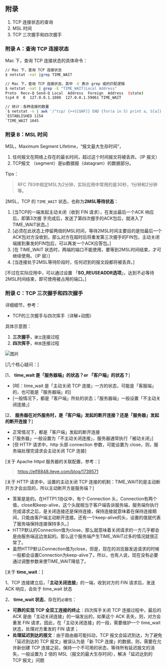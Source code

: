 ## 附录

1. TCP 连接状态的查询
2. MSL 时间
3. TCP 三次握手和四次握手

### 附录 A：查询 TCP 连接状态

Mac 下，查询 TCP 连接状态的具体命令：

```sh
// Mac 下，查询 TCP 连接状态
$ netstat -nat |grep TIME_WAIT

// Mac 下，查询 TCP 连接状态，其中 -E 表示 grep 或的匹配逻辑
$ netstat -nat | grep -E "TIME_WAIT|Local Address"
Proto  Recv-Q Send-Q Local  Address  Foreign  Address  (state)
tcp4 0  0  127.0.0.1.1080  127.0.0.1.59061 TIME_WAIT

// 统计：各种连接的数量
`$ netstat -n | awk '/^tcp/ {++S[$NF]} END {for(a in S) print a, S[a]}'
`ESTABLISHED 1154
`TIME_WAIT 1645
```

### 附录 B：MSL 时间

MSL，Maximum Segment Lifetime，“报文最大生存时间”，

1. 任何报文在网络上存在的最长时间，超过这个时间报文将被丢弃。（IP 报文）
2. TCP报文 （segment）是ip数据报（datagram）的数据部分。

Tips：

> RFC 793中规定MSL为2分钟，实际应用中常用的是30秒，1分钟和2分钟等。

2MSL，TCP 的 `TIME_WAIT` 状态，也称为**2MSL等待状态**：

1. [当TCP的一端发起主动关闭（收到 FIN 请求），在发出最后一个ACK 响应后，即第3次握 手完成后，发送了第四次握手的ACK包后，就进入了TIME_WAIT状态。]
2. [必须在此状态上停留两倍的MSL时间，等待2MSL时间主要目的是怕最后一个 ACK包对方没收到，那么对方在超时后将重发第三次握手的FIN包，主动关闭端接到重发的FIN包后，可以再发一个ACK应答包。]
3. [在 TIME_WAIT 状态时，两端的端口不能使用，要等到2MSL时间结束，才可继续使用。（IP 层）]
4. [当连接处于2MSL等待阶段时，任何迟到的报文段都将被丢弃。]

[不过在实际应用中，可以通过设置 「**SO_REUSEADDR选项**」，达到不必等待2MSL时间结束，即可使用被占用的端口。]

### 附录 C：TCP 三次握手和四次握手

详细细节，参考：

- TCP的三次握手与四次挥手（详解+动图）

具体示意图：

1. **三次握手**，`建立`连接过程
2. **四次挥手**，`释放`连接过程

![图片](https://mmbiz.qpic.cn/mmbiz_png/TNUwKhV0JpROmJ9rmCxguKX6rM6tSp67v1l80fl15rONnQg3zU7UCr5Lic7ic07A2QW7rE08cVj951LUTgMXTTkw/640?wx_fmt=png&tp=webp&wxfrom=5&wx_lazy=1&wx_co=1)

[几个核心疑问：]

[1、 **time_wait 是「服务器端」的状态？or 「客户端」的状态？**]

- [RE：time_wait 是「主动关闭 TCP 连接」一方的状态，可能是「客服端」的，也可能是「服务器端」的]
- [一般情况下，都是「客户端」所处的状态；「服务器端」一般设置「不主动关闭连接」]

[2、 **服务器在对外服务时，是「客户端」发起的断开连接？还是「服务器」发起的断开连接？**]

- 正常情况下，都是「客户端」发起的断开连接
- [「服务器」一般设置为「不主动关闭连接」，服务器通常执行「被动关闭」]
- [但 HTTP 请求中，http 头部 connection 参数，可能设置为 close，则，服务端处理完请求会主动关闭 TCP 连接]

[关于 Apache httpd 服务器的关联配置，参考：]

> https://elf8848.iteye.com/blog/1739571

[关于 HTTP 请求中，设置的主动关闭 TCP 连接的机制：TIME_WAIT的是主动断开方才会出现的，所以主动断开方是服务端？]

- 答案是是的。在HTTP1.1协议中，有个 Connection 头，Connection有两个值，close和keep-alive，这个头就相当于客户端告诉服务端，服务端你执行完成请求之后，是关闭连接还是保持连接，保持连接就意味着在保持连接期间，只能由客户端主动断开连接。还有一个keep-alive的头，设置的值就代表了服务端保持连接保持多久。]
- HTTP默认的Connection值为close，那么就意味着关闭请求的一方几乎都会是由服务端这边发起的。那么这个服务端产生TIME_WAIT过多的情况就很正常了。
- 虽然HTTP默认Connection值为close，但是，现在的浏览器发送请求的时候一般都会设置Connection为keep-alive了。所以，也有人说，现在没有必要通过调整参数来使TIME_WAIT降低了。

[关于 **time_wait**：]

1、TCP 连接建立后，「**主动关闭连接**」的一端，收到对方的 FIN 请求后，发送 ACK 响应，会处于 time_wait 状态

2、 **time_wait 状态**，存在的`必要性`：

- **可靠的实现 TCP 全双工连接的终止**：四次挥手关闭 TCP 连接过程中，最后的 ACK 是由「主动关闭连接」的一端发出的，如果这个 ACK 丢失，则，对方会重发 FIN 请求，因此，在「主动关闭连接」的一段，需要维护一个 time_wait 状态，处理对方重发的 FIN 请求；
- **处理延迟到达的报文**：由于路由器可能抖动，TCP 报文会延迟到达，为了避免「延迟到达的 TCP 报文」被误认为是「新 TCP 连接」的数据，则，需要在允许新创建 TCP 连接之前，保持一个不可用的状态，等待所有延迟报文的消失，一般设置为 2 倍的 MSL（报文的最大生存时间），解决「延迟达到的 TCP 报文」问题